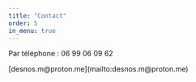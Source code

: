 ```yaml
---
title: "Contact"
order: 5
in_menu: true
---
```

<div class="encart">
<p>Par téléphone : 06 99 06 09 62</p>
</div> 
[desnos.m@proton.me](mailto:desnos.m@proton.me) 